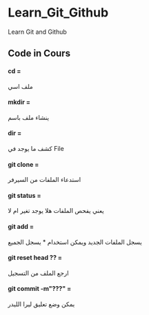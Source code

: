 # Learn_Git_Github
Learn Git and Github
## Code in Cours
#### cd =
 ملف اسي
#### mkdir =
 ينشاء ملف باسم
#### dir =
 كشف ما يوجد في File
#### git clone =
 استدعاء الملفات من السيرفر
#### git status =
 يعني يفحص الملفات هلا يوجد تغير ام لا
#### git add =
 يسجل الملفات الجديد ويمكن استخدام * يسجل الجميع
#### git reset head ?? =
 ارجع الملف من التسجيل
#### git commit -m"???" =
 يمكن وضع تعليق ليرا الليدر
